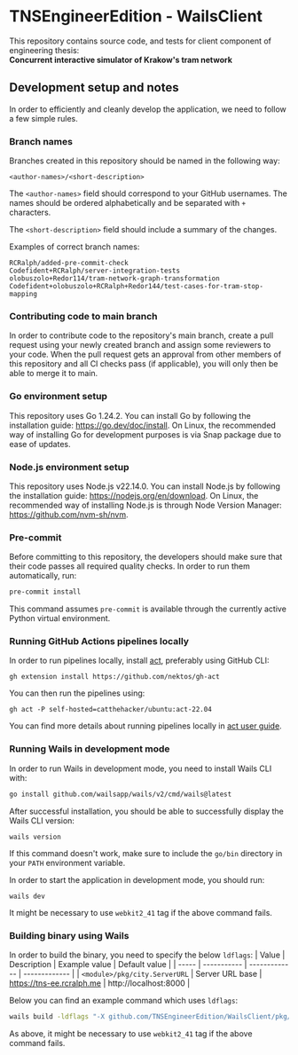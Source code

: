 # TNSEngineerEdition - WailsClient
This repository contains source code, and tests for client component of engineering thesis:  \
**Concurrent interactive simulator of Krakow's tram network**

## Development setup and notes
In order to efficiently and cleanly develop the application, we need to follow a few simple rules.

### Branch names
Branches created in this repository should be named in the following way:

`<author-names>/<short-description>`

The `<author-names>` field should correspond to your GitHub usernames. The names should be ordered alphabetically and be separated with `+` characters.

The `<short-description>` field should include a summary of the changes.

Examples of correct branch names:
```
RCRalph/added-pre-commit-check
Codefident+RCRalph/server-integration-tests
olobuszolo+Redor114/tram-network-graph-transformation
Codefident+olobuszolo+RCRalph+Redor144/test-cases-for-tram-stop-mapping
```

### Contributing code to main branch
In order to contribute code to the repository's main branch, create a pull request using your newly created branch and assign some reviewers to your code. When the pull request gets an approval from other members of this repository and all CI checks pass (if applicable), you will only then be able to merge it to main.

### Go environment setup
This repository uses Go 1.24.2. You can install Go by following the installation guide: https://go.dev/doc/install. On Linux, the recommended way of installing Go for development purposes is via Snap package due to ease of updates.

### Node.js environment setup
This repository uses Node.js v22.14.0. You can install Node.js by following the installation guide: https://nodejs.org/en/download. On Linux, the recommended way of installing Node.js is through Node Version Manager: https://github.com/nvm-sh/nvm.

### Pre-commit
Before committing to this repository, the developers should make sure that their code passes all required quality checks. In order to run them automatically, run:
```sh
pre-commit install
```

This command assumes `pre-commit` is available through the currently active Python virtual environment.

### Running GitHub Actions pipelines locally
In order to run pipelines locally, install [act](https://github.com/nektos/act), preferably using GitHub CLI:
```
gh extension install https://github.com/nektos/gh-act
```

You can then run the pipelines using:
```
gh act -P self-hosted=catthehacker/ubuntu:act-22.04
```

You can find more details about running pipelines locally in [act user guide](https://nektosact.com/).

### Running Wails in development mode
In order to run Wails in development mode, you need to install Wails CLI with:
``` bash
go install github.com/wailsapp/wails/v2/cmd/wails@latest
```

After successful installation, you should be able to successfully display the Wails CLI version:
```
wails version
```

If this command doesn't work, make sure to include the `go/bin` directory in your `PATH` environment variable.

In order to start the application in development mode, you should run:
```
wails dev
```

It might be necessary to use `webkit2_41` tag if the above command fails.

### Building binary using Wails
In order to build the binary, you need to specify the below `ldflags`:
| Value | Description | Example value | Default value |
| ----- | ----------- | ------------- | ------------- |
| `<module>/pkg/city.ServerURL` | Server URL base | https://tns-ee.rcralph.me | http://localhost:8000 |

Below you can find an example command which uses `ldflags`:
```bash
wails build -ldflags "-X github.com/TNSEngineerEdition/WailsClient/pkg/city.ServerURL=https://tns-ee.rcralph.me"
```

As above, it might be necessary to use `webkit2_41` tag if the above command fails.
